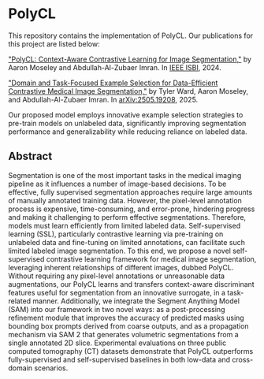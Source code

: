 # PolyCL
This repository contains the implementation of PolyCL. Our publications for this project are listed below:

["PolyCL: Context-Aware Contrastive Learning for Image Segmentation,"](https://ieeexplore.ieee.org/abstract/document/10635698) by Aaron Moseley and Abdullah-Al-Zubaer Imran. In [IEEE ISBI](https://biomedicalimaging.org/2024/), 2024.

["Domain and Task-Focused Example Selection for Data-Efficient Contrastive Medical Image Segmentation,"](https://arxiv.org/abs/2505.19208) by Tyler Ward, Aaron Moseley, and Abdullah-Al-Zubaer Imran. In [arXiv:2505.19208](https://arxiv.org), 2025.

Our proposed model employs innovative example selection strategies to pre-train models on unlabeled data, significantly improving segmentation performance and generalizability while reducing reliance on labeled data​.

## Abstract
Segmentation is one of the most important tasks in the medical imaging pipeline as it influences a number of image-based decisions. To be effective, fully supervised segmentation approaches require large amounts of manually annotated training data. However, the pixel-level annotation process is expensive, time-consuming, and error-prone, hindering progress and making it challenging to perform effective segmentations. Therefore, models must learn efficiently from limited labeled data. Self-supervised learning (SSL), particularly contrastive learning via pre-training on unlabeled data and fine-tuning on limited annotations, can facilitate such limited labeled image segmentation. To this end, we propose a novel self-supervised contrastive learning framework for medical image segmentation, leveraging inherent relationships of different images, dubbed PolyCL. Without requiring any pixel-level annotations or unreasonable data augmentations, our PolyCL learns and transfers context-aware discriminant features useful for segmentation from an innovative surrogate, in a task-related manner. Additionally, we integrate the Segment Anything Model (SAM) into our framework in two novel ways: as a post-processing refinement module that improves the accuracy of predicted masks using bounding box prompts derived from coarse outputs, and as a propagation mechanism via SAM 2 that generates volumetric segmentations from a single annotated 2D slice. Experimental evaluations on three public computed tomography (CT) datasets demonstrate that PolyCL outperforms fully-supervised and self-supervised baselines in both low-data and cross-domain scenarios.
